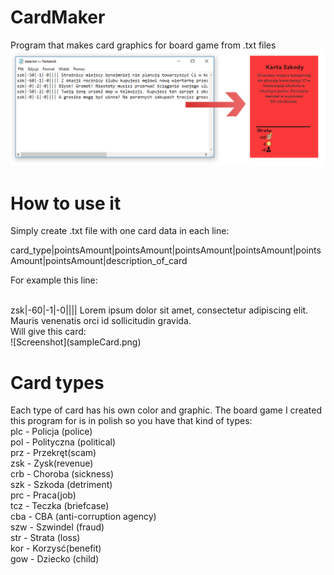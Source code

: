 # CardMaker
Program that makes card graphics for board game from .txt files
![Screenshot](image.png)

# How to use it

Simply create .txt file with one card data in each line:

card_type|pointsAmount|pointsAmount|pointsAmount|pointsAmount|pointsAmount|pointsAmount|description_of_card

For example this line:

<br>
zsk|-60|-1|-0|||| Lorem ipsum dolor sit amet, consectetur adipiscing elit. Mauris venenatis orci id sollicitudin gravida.

<br>
Will give this card:<br>
![Screenshot](sampleCard.png)

# Card types
Each type of card has his own color and graphic. The board game I created this program for is in polish so you have that kind of types:
<br>
plc - Policja (police)<br>
pol - Polityczna (political)<br>
prz - Przekręt(scam)<br>
zsk - Zysk(revenue)<br>
crb - Choroba (sickness)<br>
szk - Szkoda (detriment)<br>
prc - Praca(job)<br>
tcz - Teczka (briefcase)<br>
cba - CBA (anti-corruption agency)<br>
szw - Szwindel (fraud)<br>
str - Strata (loss)<br>
kor - Korzysć(benefit)<br>
gow - Dziecko (child)<br>
